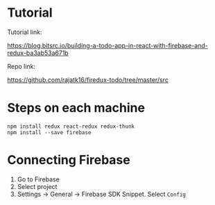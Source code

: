 # Tutorial

Tutorial link: 

https://blog.bitsrc.io/building-a-todo-app-in-react-with-firebase-and-redux-ba3ab53a671b

Repo link: 

https://github.com/rajatk16/firedux-todo/tree/master/src

# Steps on each machine

    npm install redux react-redux redux-thunk
    npm install --save firebase

# Connecting Firebase

1. Go to Firebase
2. Select project
3. Settings -> General -> Firebase SDK Snippet. Select `Config`


